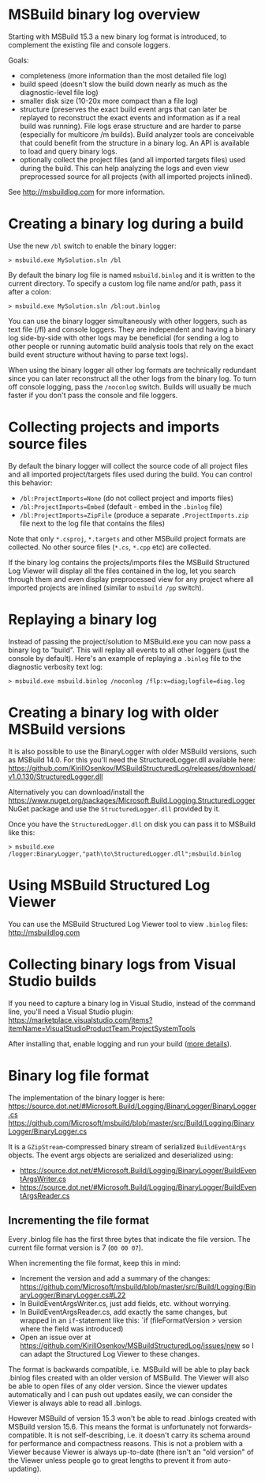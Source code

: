 # MSBuild binary log overview

Starting with MSBuild 15.3 a new binary log format is introduced, to complement the existing file and console loggers.

Goals:
 * completeness (more information than the most detailed file log)
 * build speed (doesn't slow the build down nearly as much as the diagnostic-level file log)
 * smaller disk size (10-20x more compact than a file log)
 * structure (preserves the exact build event args that can later be replayed to reconstruct the exact events and information as if a real build was running). File logs erase structure and are harder to parse (especially for multicore /m builds). Build analyzer tools are conceivable that could benefit from the structure in a binary log. An API is available to load and query binary logs.
 * optionally collect the project files (and all imported targets files) used during the build. This can help analyzing the logs and even view preprocessed source for all projects (with all imported projects inlined).

See http://msbuildlog.com for more information.

# Creating a binary log during a build

Use the new `/bl` switch to enable the binary logger:
```
> msbuild.exe MySolution.sln /bl
```

By default the binary log file is named `msbuild.binlog` and it is written to the current directory. To specify a custom log file name and/or path, pass it after a colon:
```
> msbuild.exe MySolution.sln /bl:out.binlog
```

You can use the binary logger simultaneously with other loggers, such as text file (/fl) and console loggers. They are independent and having a binary log side-by-side with other logs may be beneficial (for sending a log to other people or running automatic build analysis tools that rely on the exact build event structure without having to parse text logs).

When using the binary logger all other log formats are technically redundant since you can later reconstruct all the other logs from the binary log. To turn off console logging, pass the `/noconlog` switch. Builds will usually be much faster if you don't pass the console and file loggers.

# Collecting projects and imports source files

By default the binary logger will collect the source code of all project files and all imported project/targets files used during the build. You can control this behavior:
 * `/bl:ProjectImports=None` (do not collect project and imports files)
 * `/bl:ProjectImports=Embed` (default - embed in the `.binlog` file)
 * `/bl:ProjectImports=ZipFile` (produce a separate `.ProjectImports.zip` file next to the log file that contains the files)

Note that only `*.csproj`, `*.targets` and other MSBuild project formats are collected. No other source files (`*.cs`, `*.cpp` etc) are collected.

If the binary log contains the projects/imports files the MSBuild Structured Log Viewer will display all the files contained in the log, let you search through them and even display preprocessed view for any project where all imported projects are inlined (similar to `msbuild /pp` switch).

# Replaying a binary log

Instead of passing the project/solution to MSBuild.exe you can now pass a binary log to "build". This will replay all events to all other loggers (just the console by default). Here's an example of replaying a `.binlog` file to the diagnostic verbosity text log:

```
> msbuild.exe msbuild.binlog /noconlog /flp:v=diag;logfile=diag.log
```

# Creating a binary log with older MSBuild versions

It is also possible to use the BinaryLogger with older MSBuild versions, such as MSBuild 14.0. For this you'll need the StructuredLogger.dll available here:
https://github.com/KirillOsenkov/MSBuildStructuredLog/releases/download/v1.0.130/StructuredLogger.dll

Alternatively you can download/install the https://www.nuget.org/packages/Microsoft.Build.Logging.StructuredLogger NuGet package and use the `StructuredLogger.dll` provided by it.

Once you have the `StructuredLogger.dll` on disk you can pass it to MSBuild like this:

```
> msbuild.exe /logger:BinaryLogger,"path\to\StructuredLogger.dll";msbuild.binlog
```

# Using MSBuild Structured Log Viewer

You can use the MSBuild Structured Log Viewer tool to view `.binlog` files:
http://msbuildlog.com

# Collecting binary logs from Visual Studio builds

If you need to capture a binary log in Visual Studio, instead of the command line, you'll need a Visual Studio plugin: https://marketplace.visualstudio.com/items?itemName=VisualStudioProductTeam.ProjectSystemTools

After installing that, enable logging and run your build ([more details](https://github.com/dotnet/project-system-tools)).

# Binary log file format

The implementation of the binary logger is here:
https://source.dot.net/#Microsoft.Build/Logging/BinaryLogger/BinaryLogger.cs
https://github.com/Microsoft/msbuild/blob/master/src/Build/Logging/BinaryLogger/BinaryLogger.cs

It is a `GZipStream`-compressed binary stream of serialized `BuildEventArgs` objects. The event args objects are serialized and deserialized using:
 * https://source.dot.net/#Microsoft.Build/Logging/BinaryLogger/BuildEventArgsWriter.cs
 * https://source.dot.net/#Microsoft.Build/Logging/BinaryLogger/BuildEventArgsReader.cs

## Incrementing the file format

Every .binlog file has the first three bytes that indicate the file version. The current file format version is 7 (`00 00 07`).

When incrementing the file format, keep this in mind:
 * Increment the version and add a summary of the changes: https://github.com/Microsoft/msbuild/blob/master/src/Build/Logging/BinaryLogger/BinaryLogger.cs#L22
 * In BuildEventArgsWriter.cs, just add fields, etc. without worrying. 
 * In BuildEventArgsReader.cs, add exactly the same changes, but wrapped in an `if`-statement like this: `if (fileFormatVersion > version where the field was introduced)
 * Open an issue over at https://github.com/KirillOsenkov/MSBuildStructuredLog/issues/new so I can adapt the Structured Log Viewer to these changes.

The format is backwards compatible, i.e. MSBuild will be able to play back .binlog files created with an older version of MSBuild. The Viewer will also be able to open files of any older version. Since the viewer updates automatically and I can push out updates easily, we can consider the Viewer is always able to read all .binlogs.

However MSBuild of version 15.3 won't be able to read .binlogs created with MSBuild version 15.6. This means the format is unfortunately not forwards-compatible. It is not self-describing, i.e. it doesn't carry its schema around for performance and compactness reasons. This is not a problem with a Viewer because Viewer is always up-to-date (there isn't an "old version" of the Viewer unless people go to great lengths to prevent it from auto-updating).

